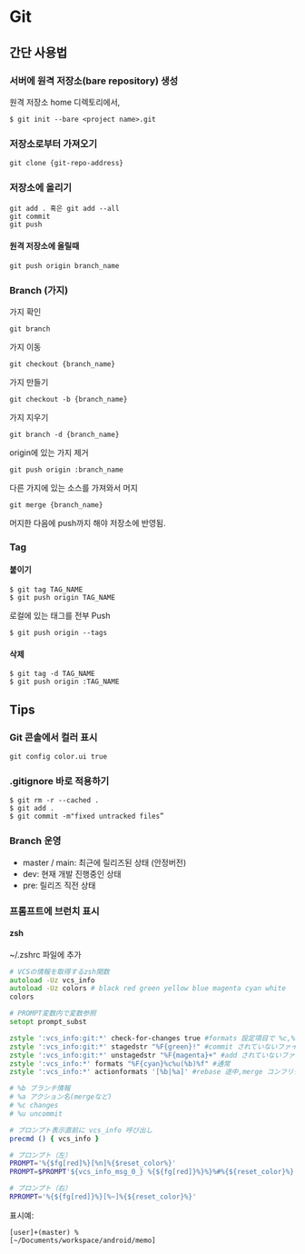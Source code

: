 # Git

## 간단 사용법
### 서버에 원격 저장소(bare repository) 생성
원격 저장소 home 디렉토리에서,
```
$ git init --bare <project name>.git
```

### 저장소로부터 가져오기

```
git clone {git-repo-address}
```

### 저장소에 올리기

```
git add . 혹은 git add --all
git commit
git push
```

#### 원격 저장소에 올릴때

```
git push origin branch_name
```

### Branch (가지)

가지 확인
```
git branch
```

가지 이동
```
git checkout {branch_name}
```

가지 만들기
```
git checkout -b {branch_name}
```

가지 지우기
```
git branch -d {branch_name}
```

origin에 있는 가지 제거
```
git push origin :branch_name
```

다른 가지에 있는 소스를 가져와서 머지
```
git merge {branch_name}
```
머지한 다음에 push까지 해야 저장소에 반영됨.

### Tag
#### 붙이기

```
$ git tag TAG_NAME 
$ git push origin TAG_NAME
``` 

로컬에 있는 태그를 전부 Push
```
$ git push origin --tags
```

#### 삭제

```
$ git tag -d TAG_NAME 
$ git push origin :TAG_NAME
```

## Tips
### Git 콘솔에서 컬러 표시

```
git config color.ui true
```

### .gitignore 바로 적용하기

```
$ git rm -r --cached .
$ git add .
$ git commit -m"fixed untracked files”
```

### Branch 운영

* master / main: 최근에 릴리즈된 상태 (안정버전)
* dev:  현재 개발 진행중인 상태
* pre: 릴리즈 직전 상태

### 프롬프트에 브런치 표시

#### zsh

\~/.zshrc 파일에 추가

```zsh
# VCSの情報を取得するzsh関数
autoload -Uz vcs_info
autoload -Uz colors # black red green yellow blue magenta cyan white
colors

# PROMPT変数内で変数参照
setopt prompt_subst

zstyle ':vcs_info:git:*' check-for-changes true #formats 設定項目で %c,%u が使用可
zstyle ':vcs_info:git:*' stagedstr "%F{green}!" #commit されていないファイルがある
zstyle ':vcs_info:git:*' unstagedstr "%F{magenta}+" #add されていないファイルがある
zstyle ':vcs_info:*' formats "%F{cyan}%c%u(%b)%f" #通常
zstyle ':vcs_info:*' actionformats '[%b|%a]' #rebase 途中,merge コンフリクト等 formats 外の表示

# %b ブランチ情報
# %a アクション名(mergeなど)
# %c changes
# %u uncommit

# プロンプト表示直前に vcs_info 呼び出し
precmd () { vcs_info }

# プロンプト（左）
PROMPT='%{$fg[red]%}[%n]%{$reset_color%}'
PROMPT=$PROMPT'${vcs_info_msg_0_} %{${fg[red]}%}%}%#%{${reset_color}%} '

# プロンプト（右）
RPROMPT='%{${fg[red]}%}[%~]%{${reset_color}%}'
```

표시예:
```
[user]+(master) %                                                                                                 [~/Documents/workspace/android/memo]
```
